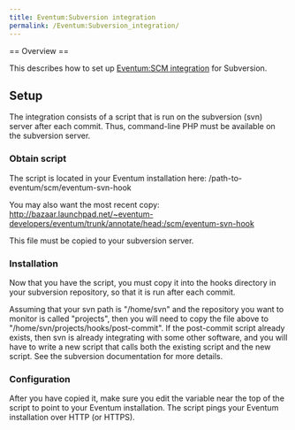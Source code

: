 ```yaml
---
title: Eventum:Subversion integration
permalink: /Eventum:Subversion_integration/
---
```


== Overview ==

This describes how to set up [Eventum:SCM integration](/Eventum:SCM_integration "wikilink") for Subversion.

Setup
-----

The integration consists of a script that is run on the subversion (svn) server after each commit. Thus, command-line PHP must be available on the subversion server.

### Obtain script

The script is located in your Eventum installation here: /path-to-eventum/scm/eventum-svn-hook

You may also want the most recent copy: <http://bazaar.launchpad.net/~eventum-developers/eventum/trunk/annotate/head:/scm/eventum-svn-hook>

This file must be copied to your subversion server.

### Installation

Now that you have the script, you must copy it into the hooks directory in your subversion repository, so that it is run after each commit.

Assuming that your svn path is "/home/svn" and the repository you want to monitor is called "projects", then you will need to copy the file above to "/home/svn/projects/hooks/post-commit". If the post-commit script already exists, then svn is already integrating with some other software, and you will have to write a new script that calls both the existing script and the new script. See the subversion documentation for more details.

### Configuration

After you have copied it, make sure you edit the variable near the top of the script to point to your Eventum installation. The script pings your Eventum installation over HTTP (or HTTPS).